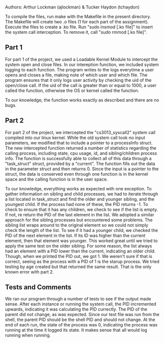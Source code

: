Authors: Arthur Lockman (ajlockman) & Tucker Haydon (tchaydon)

To compile the files, run make with the Makefile in the present directory. The Makefile will create two .o files (1 for each part of the assignment). Execute the files to create a .ko file. Run "sudo insmod [.ko file]" to insert the system call interception. To remove it, call "sudo rmmod [.ko file]".

Part 1
--------------------------------------
For part 1 of the project, we used a Loadable Kernel Module to intercept the system open and close files. In our intereption function, we included system logging to each function. The program writes to the logs everytime a user opens and closes a file, making note of which user and which file. The program ensures that it only logs user activity by checking the uid of the open/close call. If the uid of the call is greater than or equal to 1000, a user called the function, otherwise the OS or kernel called the function. 

To our knowledge, the function works exactly as described and there are no bugs. 

Part 2
---------------------------------------
For part 2 of the project, we intercepted the "cs3013_syscall2" system call compiled into our linux kernel. While the old system call took no input parameters, we modified that to include a pointer to a processInfo struct. The new intercepted function returned a number of statistics regarding the calling process, including state, cpu usage, id, and sibling/children process info. The function is successfully able to collect all of this data through a "task_struct" struct, provided by a "current". The function fills out the data in the parameter struct and then returns 0. Since the input is a pointer to the struct, the data is conserved even through one function is in the kernel space and the calling function is in the user space. 

To our knowledge, everything works as expected with one exception. To gather information on sibling and child processes, we had to iterate through a list located in task_struct and find the older and younger sibling, and the youngest child. If the process had none of these, the PID returns -1. To check to ensure that it has any children, we check to see if the list is empty. If not, re return the PID of the last element in the list. We adopted a similar approach for the sibling processes but encountered some problems. The sibling list wraps around to the original element so we could not simply check the length of the list. To see if it had a younger child, we checked the PID of the next element in the list. If its ID was higher than the current element, then that element was younger. This worked great until we tried to apply the same test on the older sibling. For some reason, the list always had an element with a PID lower than the current, indicating an older child. Though, when we printed the PID out, we got 1. We weren't sure if that is correct, seeing as the process with a PID of 1 is the starup process. We tried testing by age created but that returned the same result. That is the only known error with part 2. 

Tests and Comments
----------------------------------------
We ran our program through a number of tests to see if the output made sense. After each instance or running the system call, the PID incremented upwards, indicating it was calculating the PID currectly. The PID of the parent did not change, as was expected. Since our test file was run from the shell, the parent PID should be the shell PID and should not change. At the end of each run, the state of the process was 0, indicating the process was running at the time it logged its state. It makes sense that all would log running when running.
